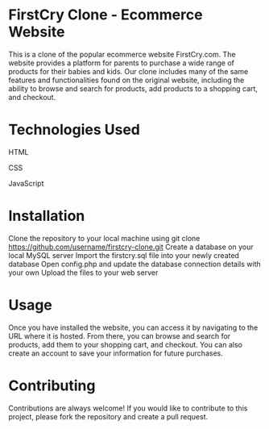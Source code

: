 # FirstCry Clone - Ecommerce Website
This is a clone of the popular ecommerce website FirstCry.com. The website provides a platform for parents to purchase a wide range of products for their babies and kids. Our clone includes many of the same features and functionalities found on the original website, including the ability to browse and search for products, add products to a shopping cart, and checkout.

# Technologies Used
HTML

CSS

JavaScript

# Installation
Clone the repository to your local machine using git clone https://github.com/username/firstcry-clone.git
Create a database on your local MySQL server
Import the firstcry.sql file into your newly created database
Open config.php and update the database connection details with your own
Upload the files to your web server

# Usage
Once you have installed the website, you can access it by navigating to the URL where it is hosted. From there, you can browse and search for products, add them to your shopping cart, and checkout. You can also create an account to save your information for future purchases.

# Contributing
Contributions are always welcome! If you would like to contribute to this project, please fork the repository and create a pull request.
